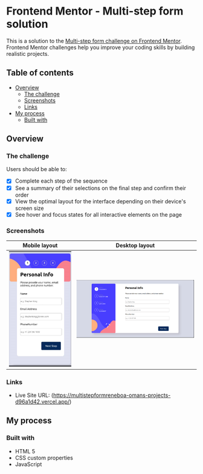 # Frontend Mentor - Multi-step form solution

This is a solution to the [Multi-step form challenge on Frontend Mentor](https://www.frontendmentor.io/challenges/multistep-form-YVAnSdqQBJ). Frontend Mentor challenges help you improve your coding skills by building realistic projects.

## Table of contents

- [Overview](#overview)
  - [The challenge](#the-challenge)
  - [Screenshots](#screenshots)
  - [Links](#links)
- [My process](#my-process)
  - [Built with](#built-with)

## Overview

### The challenge

Users should be able to:

- [x] Complete each step of the sequence
- [x] See a summary of their selections on the final step and confirm their order
- [x] View the optimal layout for the interface depending on their device's screen size
- [x] See hover and focus states for all interactive elements on the page

### Screenshots

| Mobile layout                                                                       | Desktop layout                                                                        |
| ----------------------------------------------------------------------------------- | ------------------------------------------------------------------------------------- |
| <a href="./assets/Screenshot/Phone screenshot.jpg"><img src="./assets/Screenshot/Phone screenshot.jpg" /></a> | <a href="./assets/Screenshot/pc screenshot.png"><img src="./assets/Screenshot/pc screenshot.png" /></a> |

### Links

- Live Site URL: (https://multistepformreneboa-omans-projects-d96a1d42.vercel.app/)

## My process

### Built with
- HTML 5
- CSS custom properties
- JavaScript